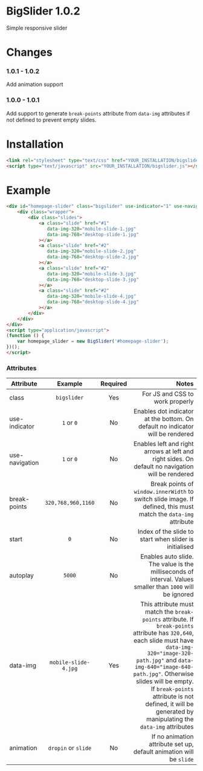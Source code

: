 # BigSlider 1.0.2
Simple responsive slider

# Changes
### 1.0.1 - 1.0.2
Add animation support
### 1.0.0 - 1.0.1
Add support to generate `break-points` attribute from `data-img` attributes if not defined to prevent empty slides.

# Installation
```html
<link rel="stylesheet" type="text/css" href="YOUR_INSTALLATION/bigslider.css" media="all">
<script type="text/javascript" src="YOUR_INSTALLATION/bigslider.js"></script>
```

# Example
```html
<div id="homepage-slider" class="bigslider" use-indicator="1" use-navigation="1" break-points="320,768" start="0" autoplay="5000" animation="dropin">
    <div class="wrapper">
        <div class="slides">
            <a class="slide" href="#1"
               data-img-320="mobile-slide-1.jpg"
               data-img-768="desktop-slide-1.jpg"
            ></a>
            <a class="slide" href="#2"
               data-img-320="mobile-slide-2.jpg"
               data-img-768="desktop-slide-2.jpg"
            ></a>
            <a class="slide" href="#2"
               data-img-320="mobile-slide-3.jpg"
               data-img-768="desktop-slide-3.jpg"
            ></a>
            <a class="slide" href="#2"
               data-img-320="mobile-slide-4.jpg"
               data-img-768="desktop-slide-4.jpg"
            ></a>
        </div>
    </div>
</div>
<script type="application/javascript">
(function () {
	var homepage_slider = new BigSlider('#homepage-slider');
})();
</script>
```

### Attributes
| Attribute | Example | Required | Notes |
| ------------- |:-------------:| :-----:| -----:|
| class | `bigslider` | Yes | For JS and CSS to work properly |
| use-indicator | `1` or `0` | No | Enables dot indicator at the bottom. On default no indicator will be rendered |
| use-navigation | `1` or `0` | No | Enables left and right arrows at left and right sides. On default no navigation will be rendered |
| break-points | `320,768,960,1160` | No | Break points of `window.innerWidth` to switch slide image. If defined, this must match the `data-img` attribute |
| start | `0` | No | Index of the slide to start when slider is initialised |
| autoplay | `5000` | No | Enables auto slide. The value is the milliseconds of interval. Values smaller than `1000` will be ignored |
| data-img | `mobile-slide-4.jpg` | Yes | This attribute must match the `break-points` attribute. If `break-points` attribute has `320,640`, each slide must have `data-img-320="image-320-path.jpg"` and `data-img-640="image-640-path.jpg"`. Otherwise slides will be empty. If `break-points` attribute is not defined, it will be generated by manipulating the `data-img` attributes |
| animation | `dropin` or `slide` | No | If no animation attribute set up, default animation will be `slide` |
